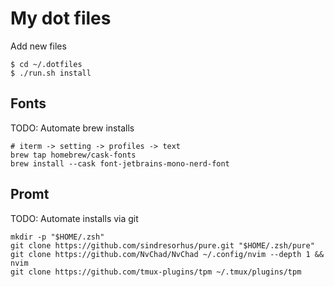 # My dot files

Add new files

```
$ cd ~/.dotfiles
$ ./run.sh install
```

## Fonts

TODO: Automate brew installs

```
# iterm -> setting -> profiles -> text
brew tap homebrew/cask-fonts
brew install --cask font-jetbrains-mono-nerd-font
```

## Promt

TODO: Automate installs via git
```
mkdir -p "$HOME/.zsh"
git clone https://github.com/sindresorhus/pure.git "$HOME/.zsh/pure"
git clone https://github.com/NvChad/NvChad ~/.config/nvim --depth 1 && nvim
git clone https://github.com/tmux-plugins/tpm ~/.tmux/plugins/tpm
```
